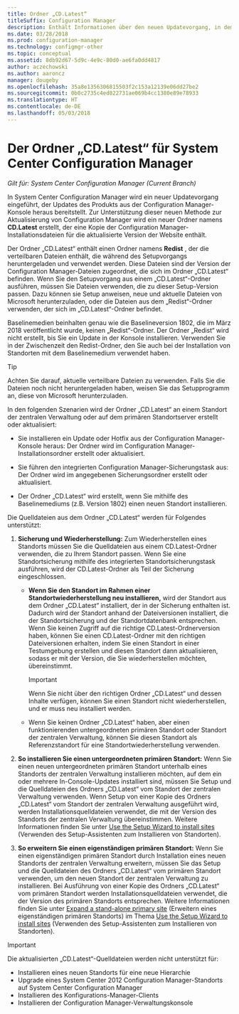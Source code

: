 ```yaml
---
title: Ordner „CD.Latest“
titleSuffix: Configuration Manager
description: Enthält Informationen über den neuen Updatevorgang, in dem Updates des Produkts aus der Configuration Manager-Konsole heraus bereitstellt werden.
ms.date: 03/28/2018
ms.prod: configuration-manager
ms.technology: configmgr-other
ms.topic: conceptual
ms.assetid: 8db92d67-5d9c-4e9c-80d0-ae6fa0dd4817
author: aczechowski
ms.author: aaroncz
manager: dougeby
ms.openlocfilehash: 35a8e1356306815503f2c153a12139e06dd27be2
ms.sourcegitcommit: 0b0c2735c4ed822731ae069b4cc1380e89e78933
ms.translationtype: HT
ms.contentlocale: de-DE
ms.lasthandoff: 05/03/2018
---
```

# <a name="the-cdlatest-folder-for-system-center-configuration-manager"></a>Der Ordner „CD.Latest“ für System Center Configuration Manager

*Gilt für: System Center Configuration Manager (Current Branch)*

In System Center Configuration Manager wird ein neuer Updatevorgang eingeführt, der Updates des Produkts aus der Configuration Manager-Konsole heraus bereitstellt. Zur Unterstützung dieser neuen Methode zur Aktualisierung von Configuration Manager wird ein neuer Ordner namens **CD.Latest** erstellt, der eine Kopie der Configuration Manager-Installationsdateien für die aktualisierte Version der Website enthält.  

Der Ordner „CD.Latest“ enthält einen Ordner namens **Redist** , der die verteilbaren Dateien enthält, die während des Setupvorgangs heruntergeladen und verwendet werden. Diese Dateien sind der Version der Configuration Manager-Dateien zugeordnet, die sich im Ordner „CD.Latest“ befinden. Wenn Sie den Setupvorgang aus einem „CD.Latest“-Ordner ausführen, müssen Sie Dateien verwenden, die zu dieser Setup-Version passen. Dazu können sie Setup anweisen, neue und aktuelle Dateien von Microsoft herunterzuladen, oder die Dateien aus dem „Redist“-Ordner verwenden, der sich im „CD.Latest“-Ordner befindet.

Baselinemedien beinhalten genau wie die Baselineversion 1802, die im März 2018 veröffentlicht wurde, keinen „Redist“-Ordner. Der Ordner „Redist“ wird nicht erstellt, bis Sie ein Update in der Konsole installieren. Verwenden Sie in der Zwischenzeit den Redist-Ordner, den Sie auch bei der Installation von Standorten mit dem Baselinemedium verwendet haben.  

> [!TIP]
> Achten Sie darauf, aktuelle verteilbare Dateien zu verwenden. Falls Sie die Dateien noch nicht heruntergeladen haben, weisen Sie das Setupprogramm an, diese von Microsoft herunterzuladen.   

 In den folgenden Szenarien wird der Ordner „CD.Latest“ an einem Standort der zentralen Verwaltung oder auf dem primären Standortserver erstellt oder aktualisiert:  

-   Sie installieren ein Update oder Hotfix aus der Configuration Manager-Konsole heraus: Der Ordner wird im Configuration Manager-Installationsordner erstellt oder aktualisiert.  

-   Sie führen den integrierten Configuration Manager-Sicherungstask aus: Der Ordner wird im angegebenen Sicherungsordner erstellt oder aktualisiert.  

-  Der Ordner „CD.Latest“ wird erstellt, wenn Sie mithilfe des Baselinemediums (z.B. Version 1802) einen neuen Standort installieren.

Die Quelldateien aus dem Ordner „CD.Latest“ werden für Folgendes unterstützt:  

1.  **Sicherung und Wiederherstellung:** Zum Wiederherstellen eines Standorts müssen Sie die Quelldateien aus einem CD.Latest-Ordner verwenden, die zu Ihrem Standort passen. Wenn Sie eine Standortsicherung mithilfe des integrierten Standortsicherungstask ausführen, wird der CD.Latest-Ordner als Teil der Sicherung eingeschlossen.

    -   **Wenn Sie den Standort im Rahmen einer Standortwiederherstellung neu installieren,** wird der Standort aus dem Ordner „CD.Latest“ installiert, der in der Sicherung enthalten ist. Dadurch wird der Standort anhand der Dateiversionen installiert, die der Standortsicherung und der Standortdatenbank entsprechen.  Wenn Sie keinen Zugriff auf die richtige CD.Latest-Ordnerversion haben, können Sie einen CD.Latest-Ordner mit den richtigen Dateiversionen erhalten, indem Sie einen Standort in einer Testumgebung erstellen und diesen Standort dann aktualisieren, sodass er mit der Version, die Sie wiederherstellen möchten, übereinstimmt.

        > [!IMPORTANT]  
        >  Wenn Sie nicht über den richtigen Ordner „CD.Latest“ und dessen Inhalte verfügen, können Sie einen Standort nicht wiederherstellen, und er muss neu installiert werden.  

    -   Wenn Sie keinen Ordner „CD.Latest“ haben, aber einen funktionierenden untergeordneten primären Standort oder Standort der zentralen Verwaltung, können Sie diesen Standort als Referenzstandort für eine Standortwiederherstellung verwenden.  

2.  **So installieren Sie einen untergeordneten primären Standort:** Wenn Sie einen neuen untergeordneten primären Standort unterhalb eines Standorts der zentralen Verwaltung installieren möchten, auf dem ein oder mehrere In-Console-Updates installiert sind, müssen Sie Setup und die Quelldateien des Ordners „CD.Latest“ vom Standort der zentralen Verwaltung verwenden. Wenn Setup von einer Kopie des Ordners „CD.Latest“ vom Standort der zentralen Verwaltung ausgeführt wird, werden Installationsquelldateien verwendet, die mit der Version des Standorts der zentralen Verwaltung übereinstimmen. Weitere Informationen finden Sie unter [Use the Setup Wizard to install sites](../../../core/servers/deploy/install/use-the-setup-wizard-to-install-sites.md) (Verwenden des Setup-Assistenten zum Installieren von Standorten).  

3.  **So erweitern Sie einen eigenständigen primären Standort:** Wenn Sie einen eigenständigen primären Standort durch Installation eines neuen Standorts der zentralen Verwaltung erweitern, müssen Sie das Setup und die Quelldateien des Ordners „CD.Latest“ vom primären Standort verwenden, um den neuen Standort der zentralen Verwaltung zu installieren. Bei Ausführung von einer Kopie des Ordners „CD.Latest“ vom primären Standort werden Installationsquelldateien verwendet, die der Version des primären Standorts entsprechen. Weitere Informationen finden Sie unter [Expand a stand-alone primary site](../../../core/servers/deploy/install/use-the-setup-wizard-to-install-sites.md#bkmk_expand) (Erweitern eines eigenständigen primären Standorts) im Thema [Use the Setup Wizard to install sites](../../../core/servers/deploy/install/use-the-setup-wizard-to-install-sites.md) (Verwenden des Setup-Assistenten zum Installieren von Standorten).

> [!IMPORTANT]  
>  Die aktualisierten „CD.Latest“-Quelldateien werden nicht unterstützt für:  
>   
>  -   Installieren eines neuen Standorts für eine neue Hierarchie  
>  -   Upgrade eines System Center 2012 Configuration Manager-Standorts auf System Center Configuration Manager
>  -   Installieren des Konfigurations-Manager-Clients
>  -   Installieren der Configuration Manager-Verwaltungskonsole

